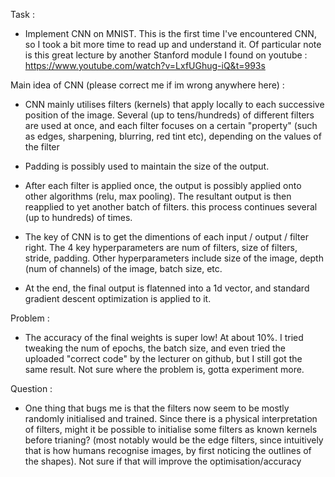 Task :
- Implement CNN on MNIST. This is the first time I've encountered CNN, so I took a bit more time to read up and understand it. Of particular note is this great lecture by another Stanford module I found on youtube : https://www.youtube.com/watch?v=LxfUGhug-iQ&t=993s

Main idea of CNN (please correct me if im wrong anywhere here) :

- CNN mainly utilises filters (kernels) that apply locally to each successive position of the image. Several (up to tens/hundreds) of different filters are used at once, and each filter focuses on a certain "property" (such as edges, sharpening, blurring, red tint etc), depending on the values of the filter

- Padding is possibly used to maintain the size of the output.

- After each filter is applied once, the output is possibly applied onto other algorithms (relu, max pooling). The resultant output is then reapplied to yet another batch of filters. this process continues several (up to hundreds) of times.

- The key of CNN is to get the dimentions of each input / output / filter right. The 4 key hyperparameters are num of filters, size of filters, stride, padding. Other hyperparameters include size of the image, depth (num of channels) of the image, batch size, etc. 

- At the end, the final output is flatenned into a 1d vector, and standard gradient descent optimization is applied to it.


Problem :

- The accuracy of the final weights is super low! At about 10%. I tried tweaking the num of epochs, the batch size, and even tried the uploaded "correct code" by the lecturer on github, but I still got the same result. Not sure where the problem is, gotta experiment more.

Question :

- One thing that bugs me is that the filters now seem to be mostly randomly initialised and trained. Since there is a physical interpretation of filters, might it be possible to initialise some filters as known kernels before trianing? (most notably would be the edge filters, since intuitively that is how humans recognise images, by first noticing the outlines of the shapes). Not sure if that will improve the optimisation/accuracy
